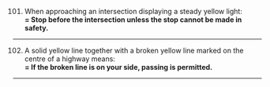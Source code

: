 101. When approaching an intersection displaying a steady yellow light:  
     **= Stop before the intersection unless the stop cannot be made in safety.**
---
102. A solid yellow line together with a broken yellow line marked on the centre of a highway means:  
     **= If the broken line is on your side, passing is permitted.**
---
